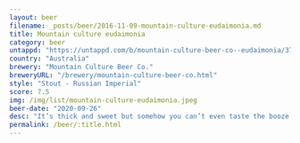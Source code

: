 ```yaml
---
layout: beer
filename: _posts/beer/2016-11-09-mountain-culture-eudaimonia.md
title: Mountain culture eudaimonia
category: beer
untappd: "https://untappd.com/b/mountain-culture-beer-co--eudaimonia/3765713"
country: "Australia"
brewery: "Mountain Culture Beer Co."
breweryURL: "/brewery/mountain-culture-beer-co.html"
style: "Stout - Russian Imperial"
score: 7.5
img: /img/list/mountain-culture-eudaimonia.jpeg
beer-date: "2020-09-26"
desc: "It’s thick and sweet but somehow you can’t even taste the booze. Tastes like a glass of sultanas. My whole body feels warm afterwards. I’m ok with it, but I wouldn’t got back"
permalink: /beer/:title.html
---
```

